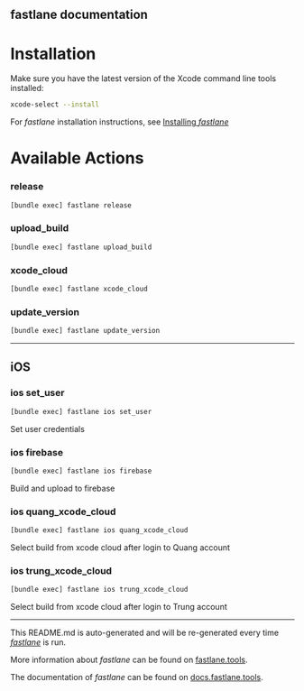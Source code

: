 fastlane documentation
----

# Installation

Make sure you have the latest version of the Xcode command line tools installed:

```sh
xcode-select --install
```

For _fastlane_ installation instructions, see [Installing _fastlane_](https://docs.fastlane.tools/#installing-fastlane)

# Available Actions

### release

```sh
[bundle exec] fastlane release
```



### upload_build

```sh
[bundle exec] fastlane upload_build
```



### xcode_cloud

```sh
[bundle exec] fastlane xcode_cloud
```



### update_version

```sh
[bundle exec] fastlane update_version
```



----


## iOS

### ios set_user

```sh
[bundle exec] fastlane ios set_user
```

Set user credentials

### ios firebase

```sh
[bundle exec] fastlane ios firebase
```

Build and upload to firebase

### ios quang_xcode_cloud

```sh
[bundle exec] fastlane ios quang_xcode_cloud
```

Select build from xcode cloud after login to Quang account

### ios trung_xcode_cloud

```sh
[bundle exec] fastlane ios trung_xcode_cloud
```

Select build from xcode cloud after login to Trung account

----

This README.md is auto-generated and will be re-generated every time [_fastlane_](https://fastlane.tools) is run.

More information about _fastlane_ can be found on [fastlane.tools](https://fastlane.tools).

The documentation of _fastlane_ can be found on [docs.fastlane.tools](https://docs.fastlane.tools).

